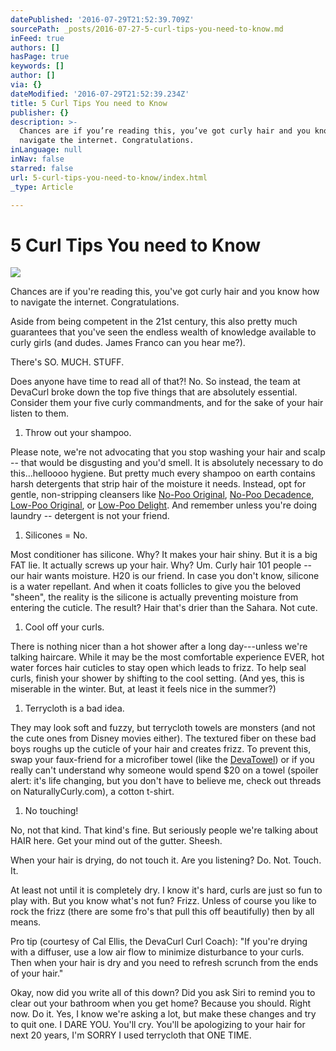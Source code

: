 ```yaml
---
datePublished: '2016-07-29T21:52:39.709Z'
sourcePath: _posts/2016-07-27-5-curl-tips-you-need-to-know.md
inFeed: true
authors: []
hasPage: true
keywords: []
author: []
via: {}
dateModified: '2016-07-29T21:52:39.234Z'
title: 5 Curl Tips You need to Know
publisher: {}
description: >-
  Chances are if you’re reading this, you’ve got curly hair and you know how to
  navigate the internet. Congratulations.
inLanguage: null
inNav: false
starred: false
url: 5-curl-tips-you-need-to-know/index.html
_type: Article

---
```

# **5 Curl Tips You need to Know**
![](https://imgflo.herokuapp.com/graph/vahj1ThiexotieMo/72d727df79a4b7b1163eca3d0e9ea9fb/croprotate.jpg?cropheight=2999&cropwidth=3349&degrees=0&input=https%3A%2F%2Fthe-grid-user-content.s3-us-west-2.amazonaws.com%2F937b18ba-a9f3-43d3-acb7-f2db17ca2679.jpg&x=0&y=0)

Chances are if you're reading this, you've got curly hair and you know how to navigate the internet. Congratulations.

Aside from being competent in the 21st century, this also pretty much guarantees that you've seen the endless wealth of knowledge available to curly girls (and dudes. James Franco can you hear me?).

There's SO. MUCH. STUFF.

Does anyone have time to read all of that?! No. So instead, the team at DevaCurl broke down the top five things that are absolutely essential. Consider them your five curly commandments, and for the sake of your hair listen to them.

1. Throw out your shampoo.

Please note, we're not advocating that you stop washing your hair and scalp -- that would be disgusting and you'd smell. It is absolutely necessary to do this...helloooo hygiene. But pretty much every shampoo on earth contains harsh detergents that strip hair of the moisture it needs. Instead, opt for gentle, non-stripping cleansers like [No-Poo Original][0], [No-Poo Decadence][1], [Low-Poo Original][2], or [Low-Poo Delight][3]. And remember unless you're doing laundry -- detergent is not your friend.

1. Silicones = No.

Most conditioner has silicone. Why? It makes your hair shiny. But it is a big FAT lie. It actually screws up your hair. Why? Um. Curly hair 101 people -- our hair wants moisture. H20 is our friend. In case you don't know, silicone is a water repellant. And when it coats follicles to give you the beloved "sheen", the reality is the silicone is actually preventing moisture from entering the cuticle. The result? Hair that's drier than the Sahara. Not cute.

1. Cool off your curls.

There is nothing nicer than a hot shower after a long day---unless we're talking haircare. While it may be the most comfortable experience EVER, hot water forces hair cuticles to stay open which leads to frizz. To help seal curls, finish your shower by shifting to the cool setting. (And yes, this is miserable in the winter. But, at least it feels nice in the summer?)

1. Terrycloth is a bad idea.

They may look soft and fuzzy, but terrycloth towels are monsters (and not the cute ones from Disney movies either). The textured fiber on these bad boys roughs up the cuticle of your hair and creates frizz. To prevent this, swap your faux-friend for a microfiber towel (like the [DevaTowel][4]) or if you really can't understand why someone would spend $20 on a towel (spoiler alert: it's life changing, but you don't have to believe me, check out threads on NaturallyCurly.com), a cotton t-shirt.

1. No touching!

No, not that kind. That kind's fine. But seriously people we're talking about HAIR here. Get your mind out of the gutter. Sheesh.

When your hair is drying, do not touch it. Are you listening? Do. Not. Touch. It.

At least not until it is completely dry. I know it's hard, curls are just so fun to play with. But you know what's not fun? Frizz. Unless of course you like to rock the frizz (there are some fro's that pull this off beautifully) then by all means.

Pro tip (courtesy of Cal Ellis, the DevaCurl Curl Coach): "If you're drying with a diffuser, use a low air flow to minimize disturbance to your curls. Then when your hair is dry and you need to refresh scrunch from the ends of your hair."

Okay, now did you write all of this down? Did you ask Siri to remind you to clear out your bathroom when you get home? Because you should. Right now. Do it. Yes, I know we're asking a lot, but make these changes and try to quit one. I DARE YOU. You'll cry. You'll be apologizing to your hair for next 20 years, I'm SORRY I used terrycloth that ONE TIME.

[0]: http://www.devacurl.com/no-poo-curl.html
[1]: http://www.devacurl.com/no-poo-decadence.html
[2]: http://www.devacurl.com/low-poo-curl.html
[3]: http://www.devacurl.com/low-poo-delight.html
[4]: http://www.devacurl.com/new-devatowel.html
